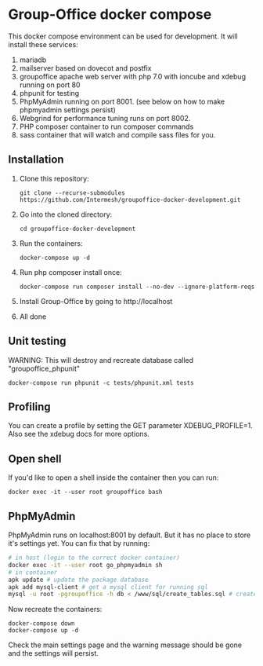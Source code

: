 Group-Office docker compose
===========================

This docker compose environment can be used for development. It will install these services:

1. mariadb
2. mailserver based on dovecot and postfix
3. groupoffice apache web server with php 7.0 with ioncube and xdebug running on port 80
4. phpunit for testing
5. PhpMyAdmin running on port 8001. (see below on how to make phpmyadmin settings persist)
6. Webgrind for performance tuning runs on port 8002. 
7. PHP composer container to run composer commands
8. sass container that will watch and compile sass files for you.

Installation
------------

1. Clone this repository:

   `````````````````````````````````````````````````````````````````````````
   git clone --recurse-submodules https://github.com/Intermesh/groupoffice-docker-development.git
   `````````````````````````````````````````````````````````````````````````
   
2. Go into the cloned directory:
   `````````````````````````````````
   cd groupoffice-docker-development
   `````````````````````````````````

3. Run the containers:

   ````````````````````
   docker-compose up -d
   ````````````````````

4. Run php composer install once:

   ```````````````````````````````````
   docker-compose run composer install --no-dev --ignore-platform-reqs
   ```````````````````````````````````

5. Install Group-Office by going to http://localhost
6. All done


Unit testing
------------

WARNING: This will destroy and recreate database called "groupoffice_phpunit"
`````````````````````````````````````````````````````
docker-compose run phpunit -c tests/phpunit.xml tests
`````````````````````````````````````````````````````

Profiling
---------
You can create a profile by setting the GET parameter XDEBUG_PROFILE=1. Also see the xdebug docs for more options.

Open shell
----------
If you'd like to open a shell inside the container then you can run:

`````````````````````````````````````````````````````
docker exec -it --user root groupoffice bash
`````````````````````````````````````````````````````


PhpMyAdmin
----------

PhpMyAdmin runs on localhost:8001 by default. But it has no place to store it's
settings yet. You can fix that by running:

```sh
# in host (login to the correct docker container)
docker exec -it --user root go_phpmyadmin sh
# in container
apk update # update the package database
apk add mysql-client # get a mysql client for running sql
mysql -u root -pgroupoffice -h db < /www/sql/create_tables.sql # create the database
```

Now recreate the containers:

```
docker-compose down
docker-compose up -d
```

Check the main settings page and the warning message should be gone and the 
settings will persist.
